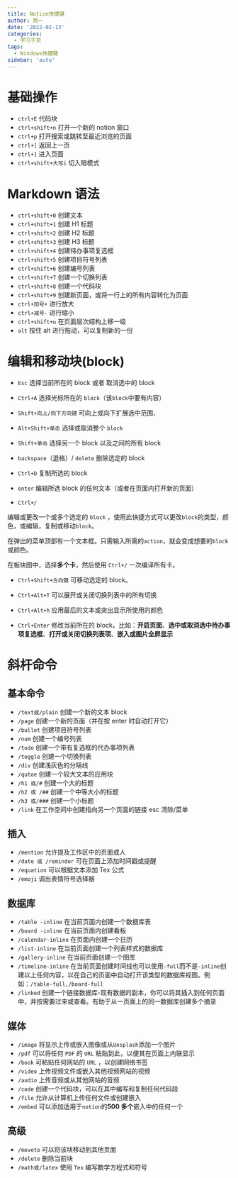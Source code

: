 ```yaml
---
title: Notion快捷键
author: 周一
date: '2022-02-13'
categories:
  - 学习干货
tags:
  - Windows快捷键
sidebar: 'auto'
---
```


# 基础操作

- `ctrl+E` 代码块
- `ctrl+shift+n` 打开一个新的 notion 窗口
- `ctrl+p` 打开搜索或跳转至最近浏览的页面
- `ctrl+[` 返回上一页
- `ctrl+]` 进入页面
- `ctrl+shift+大写i` 切入暗模式

# Markdown 语法

- `ctrl+shift+0` 创建文本
- `ctrl+shift+1` 创建 H1 标题
- `ctrl+shift+2` 创建 H2 标题
- `ctrl+shift+3` 创建 H3 标题
- `ctrl+shift+4` 创建待办事项复选框
- `ctrl+shift+5` 创建项目符号列表
- `ctrl+shift+6` 创建编号列表
- `ctrl+shift+7` 创建一个切换列表
- `ctrl+shift+8` 创建一个代码块
- `ctrl+shift+9` 创建新页面，或将一行上的所有内容转化为页面
- `ctrl+加号+` 进行放大
- `ctrl+减号-` 进行缩小
- `ctrl+shift+u` 在页面层次结构上移一级
- `alt` 按住 alt 进行拖动，可以复制新的一份

# 编辑和移动块(block)

- `Esc` 选择当前所在的 block 或者 取消选中的 block

- `Ctrl+A` 选择光标所在的 `block`（该`block`中要有内容）

- `Shift+向上/向下方向键` 可向上或向下扩展选中范围、

- `Alt+Shift+单击` 选择或取消整个 `block`

- `Shift+单击` 选择另一个 block 以及之间的所有 block

- `backspace`（退格）/ `delete` 删除选定的 block

- `Ctrl+D` 复制所选的 block

- `enter` 编辑所选 block 的任何文本（或者在页面内打开新的页面）

- `Ctrl+/`

编辑或更改一个或多个选定的 `block` ，使用此快捷方式可以更改`block`的类型，颜色，或编辑，复制或移动`block`。

在弹出的菜单顶部有一个文本框。只需输入所需的`action`，就会变成想要的`block`或颜色。

在板块图中，选择**多个卡**，然后使用 `Ctrl+/` 一次编译所有卡。

- `Ctrl+Shift+方向键` 可移动选定的 block。

- `Ctrl+Alt+T` 可以展开或关闭切换列表中的所有切换

- `Ctrl+Alt+h` 应用最后的文本或突出显示所使用的颜色

- `Ctrl+Enter` 修改当前所在的 block。比如：**开启页面**、**选中或取消选中待办事项复选框**、**打开或关闭切换列表项**、**嵌入或图片全屏显示**

# 斜杆命令

## 基本命令

- `/text或/plain` 创建一个新的文本 block
- `/page` 创建一个新的页面（并在按 enter 时自动打开它）
- `/bullet` 创建项目符号列表
- `/num` 创建一个编号列表
- `/todo` 创建一个带有复选框的代办事项列表
- `/toggle` 创建一个切换列表
- `/div` 创建浅灰色的分隔线
- `/qutoe` 创建一个较大文本的应用块
- `/h1 或/#` 创建一个大的标题
- `/h2 或 /##` 创建一个中等大小的标题
- `/h3 或/###` 创建一个小标题
- `/link` 在工作空间中创建指向另一个页面的链接 esc 清除/菜单

## 插入

- `/mention` 允许提及工作区中的页面或人
- `/date 或 /reminder` 可在页面上添加时间戳或提醒
- `/equation` 可以根据文本添加 Tex 公式
- `/emoji` 调出表情符号选择器

## 数据库

- `/table -inline` 在当前页面内创建一个数据库表
- `/board -inline` 在当前页面内创建看板
- `/calendar-inline` 在页面内创建一个日历
- `/list-inline` 在当前页面创建一个列表样式的数据库
- `/gallery-inline` 在当前页面创建一个图库
- `/timeline-inline` 在当前页面创建时间线也可以使用`-full`而不是`-inline`创建以上任何内容，以在自己的页面中自动打开该类型的数据库视图。例如：`/table-full,/board-full`
- `/linked` 创建一个链接数据库-现有数据的副本，你可以将其插入到任何页面中，并按需要过来或查看。有助于从一页面上的同一数据库创建多个摘录

## 媒体

- `/image` 将显示上传或嵌入图像或从`Unsplash`添加一个图片
- `/pdf` 可以将任何 `PDF` 的 `URL` 粘贴到此，以便其在页面上内联显示
- `/book` 可粘贴任何网站的 `URL` ，以创建网络书签
- `/video` 上传视频文件或嵌入其他视频网站的视频
- `/audio` 上传音频或从其他网站的音频
- `/code` 创建一个代码块，可以在其中编写和复制任何代码段
- `/file` 允许从计算机上传任何文件或创建嵌入
- `/embed` 可以添加适用于`notion`的**500 多个**嵌入中的任何一个

## 高级

- `/moveto` 可以将该块移动到其他页面
- `/delete` 删除当前块
- `/math或/latex` 使用 `Tex` 编写数学方程式和符号
